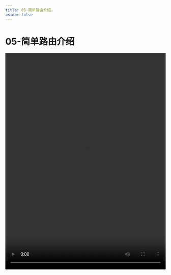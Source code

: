 ```yaml
---
title: 05-简单路由介绍
aside: false
---
```


# 05-简单路由介绍

<video autoplay src="http://qn.chinavanes.com/nextjs14/05-简单路由介绍.mp4" controls controlsList="nodownload" width="100%" height="680"/>
